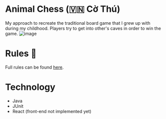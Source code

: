 # Animal Chess (🇻🇳 Cờ Thú) 
My approach to recreate the traditional board game that I grew up with during my childhood. Players try to get into other's caves in order to win the game.
![image](https://github.com/axelnguyen0701/animal-chess/assets/61762175/c133d5e7-f1b2-452c-8d7f-5dcb8423f367)
# Rules 📖
Full rules can be found [here](https://link-url-here.org](https://en.wikipedia.org/wiki/Jungle_(board_game))).
# Technology
- Java
- JUnit
- React (front-end not implemented yet)
